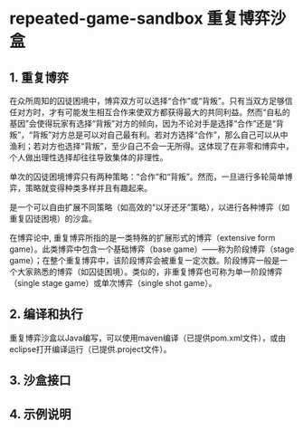 # repeated-game-sandbox 重复博弈沙盒

## 1. 重复博弈
在众所周知的囚徒困境中，博弈双方可以选择“合作”或“背叛”。只有当双方足够信任对方时，才有可能发生相互合作来使双方都获得最大的共同利益。然而“自私的基因”会使得玩家有选择“背叛”对方的倾向，因为不论对手是选择“合作”还是“背叛”，“背叛”对方总是可以对自己最有利。若对方选择“合作”，那么自己可以从中渔利；若对方也选择“背叛”，至少自己不会一无所得。这体现了在非零和博弈中，个人做出理性选择却往往导致集体的非理性。

单次的囚徒困境博弈只有两种策略：“合作”和“背叛”。然而，一旦进行多轮简单博弈，策略就变得种类多样并且有趣起来。

是一个可以自由扩展不同策略（如高效的“以牙还牙”策略），以进行各种博弈（如重复囚徒困境）的沙盒。





在博弈论中, 重复博弈所指的是一类特殊的扩展形式的博弈（extensive form game）。此类博弈中包含一个基础博弈（base game）——称为阶段博弈（stage game）；在整个重复博弈中，该阶段博弈会被重复一定次数。阶段博弈一般是一个大家熟悉的博弈（如囚徒困境）。类似的，非重复博弈也可称为单一阶段博弈（single stage game）或单次博弈（single shot game）。

## 2. 编译和执行

重复博弈沙盒以Java编写，可以使用maven编译（已提供pom.xml文件），或由eclipse打开编译运行（已提供.project文件）。

## 3. 沙盒接口

## 4. 示例说明

